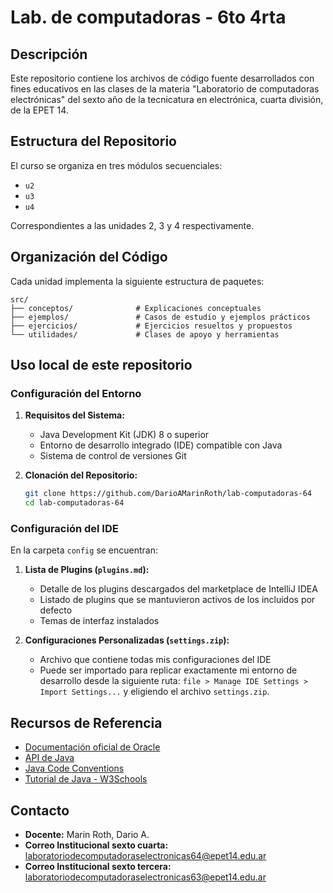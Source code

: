 # Lab. de computadoras - 6to 4rta

## Descripción

Este repositorio contiene los archivos de código fuente desarrollados con fines educativos en las clases de la materia "Laboratorio de computadoras electrónicas" del sexto año de la tecnicatura en electrónica, cuarta división, de la EPET 14.

## Estructura del Repositorio

El curso se organiza en tres módulos secuenciales:

- `u2`
- `u3`
- `u4`

Correspondientes a las unidades 2, 3 y 4 respectivamente.

## Organización del Código

Cada unidad implementa la siguiente estructura de paquetes:

```
src/
├── conceptos/              # Explicaciones conceptuales
├── ejemplos/               # Casos de estudio y ejemplos prácticos
├── ejercicios/             # Ejercicios resueltos y propuestos
└── utilidades/             # Clases de apoyo y herramientas
```

## Uso local de este repositorio

### Configuración del Entorno

1. **Requisitos del Sistema:**
   - Java Development Kit (JDK) 8 o superior
   - Entorno de desarrollo integrado (IDE) compatible con Java
   - Sistema de control de versiones Git

2. **Clonación del Repositorio:**

   ```bash
   git clone https://github.com/DarioAMarinRoth/lab-computadoras-64
   cd lab-computadoras-64
   ```

### Configuración del IDE

En la carpeta `config` se encuentran:

1. **Lista de Plugins (`plugins.md`):**
   - Detalle de los plugins descargados del marketplace de IntelliJ IDEA
   - Listado de plugins que se mantuvieron activos de los incluidos por defecto
   - Temas de interfaz instalados

2. **Configuraciones Personalizadas (`settings.zip`):**
   - Archivo que contiene todas mis configuraciones del IDE
   - Puede ser importado para replicar exactamente mi entorno de desarrollo desde la siguiente ruta: `file > Manage IDE Settings > Import Settings...` y eligiendo el archivo `settings.zip`.

## Recursos de Referencia

- [Documentación oficial de Oracle](https://docs.oracle.com/javase/)
- [API de Java](https://docs.oracle.com/en/java/javase/24/docs/api/index.html)
- [Java Code Conventions](https://www.oracle.com/java/technologies/javase/codeconventions-contents.html)
- [Tutorial de Java - W3Schools](https://docs.oracle.com/javase/tutorial/)

## Contacto

- **Docente:** Marin Roth, Dario A.
- **Correo Institucional sexto cuarta:** [laboratoriodecomputadoraselectronicas64@epet14.edu.ar](mailto:laboratoriodecomputadoraselectronicas64@epet14.edu.ar)
- **Correo Institucional sexto tercera:** [laboratoriodecomputadoraselectronicas63@epet14.edu.ar](mailto:laboratoriodecomputadoraselectronicas63@epet14.edu.ar)
